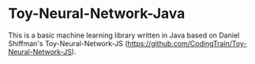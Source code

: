 # Toy-Neural-Network-Java
This is a basic machine learning library written in Java based on Daniel Shiffman's Toy-Neural-Network-JS (https://github.com/CodingTrain/Toy-Neural-Network-JS).
